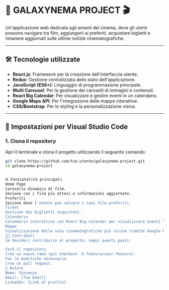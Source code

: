 # 🌌 GALAXYNEMA PROJECT 🎬

Un'applicazione web dedicata agli amanti del cinema, dove gli utenti possono navigare tra film, aggiungerli ai preferiti, acquistare biglietti e rimanere aggiornati sulle ultime notizie cinematografiche.

---

## 🛠️ **Tecnologie utilizzate**

- **React.js**: Framework per la creazione dell'interfaccia utente.
- **Redux**: Gestione centralizzata dello stato dell'applicazione.
- **JavaScript (ES6+)**: Linguaggio di programmazione principale.
- **Multi Carousel**: Per la gestione dei caroselli di immagini e contenuti.
- **React Big Calendar**: Per visualizzare e gestire eventi in un calendario.
- **Google Maps API**: Per l'integrazione delle mappe interattive.
- **CSS/Bootstrap**: Per lo styling e la personalizzazione visiva.

---

## 🚀 **Impostazioni per Visual Studio Code**

### 1. **Clona il repository**

Apri il terminale e clona il progetto utilizzando il seguente comando:

```bash
git clone https://github.com/tuo-utente/galaxynema-project.git
cd galaxynema-project


🌐 Funzionalità principali
Home Page
Carosello dinamico di film.
Sezione con i film più attesi e informazioni aggiornate.
Preferiti
Sezione dove l'utente può salvare i suoi film preferiti.
Ticket
Gestione dei biglietti acquistati.
Calendario
Calendario interattivo con React Big Calendar per visualizzare eventi legati ai film.
Mappe
Visualizzazione delle sale cinematografiche più vicine tramite Google Maps API.
🧑‍💻 Contributi
Se desideri contribuire al progetto, segui questi passi:

Fork il repository.
Crea un nuovo ramo (git checkout -b feature/your-feature).
Fai le modifiche necessarie.
Crea un pull request.
👤 Autore
Nome: Vincenzo
Email: [Tua Email]
LinkedIn: [Link al profilo]

